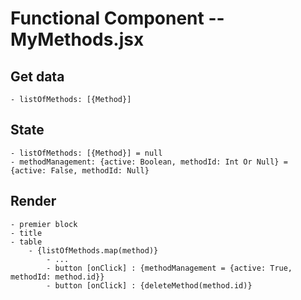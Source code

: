 # Functional Component -- MyMethods.jsx

## Get data

    - listOfMethods: [{Method}]

## State

    - listOfMethods: [{Method}] = null
    - methodManagement: {active: Boolean, methodId: Int Or Null} = {active: False, methodId: Null}

## Render

    - premier block
    - title
    - table
        - {listOfMethods.map(method)}
            - ...
            - button [onClick] : {methodManagement = {active: True, methodId: method.id}}
            - button [onClick] : {deleteMethod(method.id)}
